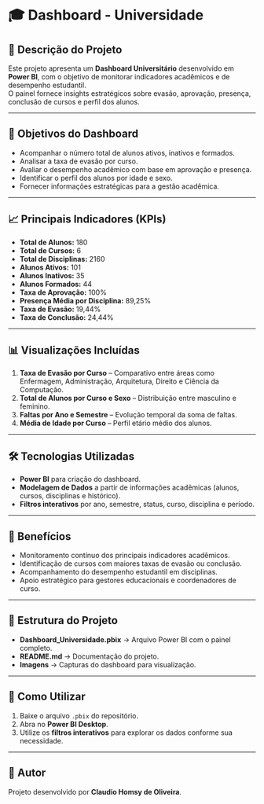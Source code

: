 # 🎓 Dashboard - Universidade

## 📌 Descrição do Projeto
Este projeto apresenta um **Dashboard Universitário** desenvolvido em **Power BI**, com o objetivo de monitorar indicadores acadêmicos e de desempenho estudantil.  
O painel fornece insights estratégicos sobre evasão, aprovação, presença, conclusão de cursos e perfil dos alunos.

---

## 🎯 Objetivos do Dashboard
- Acompanhar o número total de alunos ativos, inativos e formados.  
- Analisar a taxa de evasão por curso.  
- Avaliar o desempenho acadêmico com base em aprovação e presença.  
- Identificar o perfil dos alunos por idade e sexo.  
- Fornecer informações estratégicas para a gestão acadêmica.  

---

## 📈 Principais Indicadores (KPIs)
- **Total de Alunos:** 180  
- **Total de Cursos:** 6  
- **Total de Disciplinas:** 2160  
- **Alunos Ativos:** 101  
- **Alunos Inativos:** 35  
- **Alunos Formados:** 44  
- **Taxa de Aprovação:** 100%  
- **Presença Média por Disciplina:** 89,25%  
- **Taxa de Evasão:** 19,44%  
- **Taxa de Conclusão:** 24,44%  

---

## 📊 Visualizações Incluídas
1. **Taxa de Evasão por Curso** – Comparativo entre áreas como Enfermagem, Administração, Arquitetura, Direito e Ciência da Computação.  
2. **Total de Alunos por Curso e Sexo** – Distribuição entre masculino e feminino.  
3. **Faltas por Ano e Semestre** – Evolução temporal da soma de faltas.  
4. **Média de Idade por Curso** – Perfil etário médio dos alunos.  

---

## 🛠️ Tecnologias Utilizadas
- **Power BI** para criação do dashboard.  
- **Modelagem de Dados** a partir de informações acadêmicas (alunos, cursos, disciplinas e histórico).  
- **Filtros interativos** por ano, semestre, status, curso, disciplina e período.  

---

## 🚀 Benefícios
- Monitoramento contínuo dos principais indicadores acadêmicos.  
- Identificação de cursos com maiores taxas de evasão ou conclusão.  
- Acompanhamento do desempenho estudantil em disciplinas.  
- Apoio estratégico para gestores educacionais e coordenadores de curso.  

---

## 📂 Estrutura do Projeto
- **Dashboard_Universidade.pbix** → Arquivo Power BI com o painel completo.  
- **README.md** → Documentação do projeto.  
- **Imagens** → Capturas do dashboard para visualização.  

---

## 📌 Como Utilizar
1. Baixe o arquivo `.pbix` do repositório.  
2. Abra no **Power BI Desktop**.  
3. Utilize os **filtros interativos** para explorar os dados conforme sua necessidade.  

---

## 👤 Autor
Projeto desenvolvido por **Claudio Homsy de Oliveira**.
